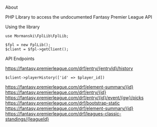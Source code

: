 About

PHP Library to access the undocumented Fantasy Premier League API

Using the library

    use Mormanski\FplLib\FplLib;

    $fpl = new FplLib();
    $client = $fpl->getClient();

API Endpoints

https://fantasy.premierleague.com/drf/entry/{entryId}/history

    $client->playerHistory(['id' => $player_id])

https://fantasy.premierleague.com/drf/element-summary/{id}
https://fantasy.premierleague.com/drf/entry/{id}
https://fantasy.premierleague.com/drf/entry/{id}/event/{gw}/picks
https://fantasy.premierleague.com/drf/bootstrap-static
https://fantasy.premierleague.com/drf/element-summary/{id}
https://fantasy.premierleague.com/drf/leagues-classic-standings/{leagueId}
